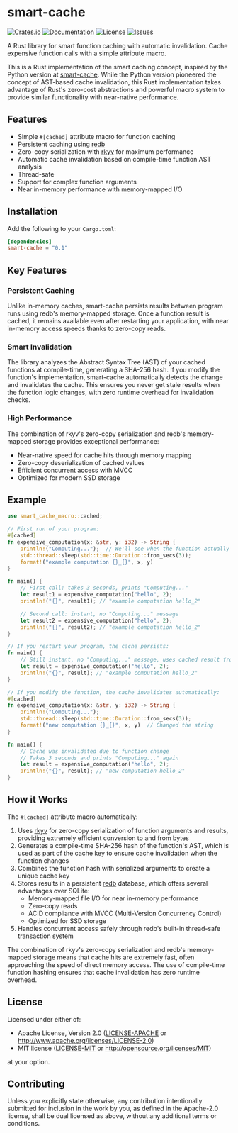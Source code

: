 # smart-cache

[![Crates.io](https://img.shields.io/crates/v/smart-cache.svg)](https://crates.io/crates/smart-cache)
[![Documentation](https://docs.rs/smart-cache/badge.svg)](https://docs.rs/smart-cache)
[![License](https://img.shields.io/badge/license-MIT%2FApache--2.0-blue.svg)](README.md)
[![Issues](https://img.shields.io/github/issues/andrewgazelka/smart-cache-rs)](https://github.com/andrewgazelka/smart-cache-rs/issues)

A Rust library for smart function caching with automatic invalidation. Cache expensive function calls with a simple attribute macro.

This is a Rust implementation of the smart caching concept, inspired by the Python version at [smart-cache](https://github.com/andrewgazelka/smart-cache). While the Python version pioneered the concept of AST-based cache invalidation, this Rust implementation takes advantage of Rust's zero-cost abstractions and powerful macro system to provide similar functionality with near-native performance.

## Features

- Simple `#[cached]` attribute macro for function caching
- Persistent caching using [redb](https://github.com/cberner/redb)
- Zero-copy serialization with [rkyv](https://github.com/rkyv/rkyv) for maximum performance
- Automatic cache invalidation based on compile-time function AST analysis
- Thread-safe
- Support for complex function arguments
- Near in-memory performance with memory-mapped I/O

## Installation

Add the following to your `Cargo.toml`:

```toml
[dependencies]
smart-cache = "0.1"
```

## Key Features

### Persistent Caching
Unlike in-memory caches, smart-cache persists results between program runs using redb's memory-mapped storage. Once a function result is cached, it remains available even after restarting your application, with near in-memory access speeds thanks to zero-copy reads.

### Smart Invalidation
The library analyzes the Abstract Syntax Tree (AST) of your cached functions at compile-time, generating a SHA-256 hash. If you modify the function's implementation, smart-cache automatically detects the change and invalidates the cache. This ensures you never get stale results when the function logic changes, with zero runtime overhead for invalidation checks.

### High Performance
The combination of rkyv's zero-copy serialization and redb's memory-mapped storage provides exceptional performance:
- Near-native speed for cache hits through memory mapping
- Zero-copy deserialization of cached values
- Efficient concurrent access with MVCC
- Optimized for modern SSD storage

## Example

```rust
use smart_cache_macro::cached;

// First run of your program:
#[cached]
fn expensive_computation(x: &str, y: i32) -> String {
    println!("Computing...");  // We'll see when the function actually runs
    std::thread::sleep(std::time::Duration::from_secs(3));
    format!("example computation {}_{}", x, y)
}

fn main() {
    // First call: takes 3 seconds, prints "Computing..."
    let result1 = expensive_computation("hello", 2);
    println!("{}", result1); // "example computation hello_2"

    // Second call: instant, no "Computing..." message
    let result2 = expensive_computation("hello", 2);
    println!("{}", result2); // "example computation hello_2"
}

// If you restart your program, the cache persists:
fn main() {
    // Still instant, no "Computing..." message, uses cached result from previous run
    let result = expensive_computation("hello", 2);
    println!("{}", result); // "example computation hello_2"
}

// If you modify the function, the cache invalidates automatically:
#[cached]
fn expensive_computation(x: &str, y: i32) -> String {
    println!("Computing...");
    std::thread::sleep(std::time::Duration::from_secs(3));
    format!("new computation {}_{}", x, y)  // Changed the string
}

fn main() {
    // Cache was invalidated due to function change
    // Takes 3 seconds and prints "Computing..." again
    let result = expensive_computation("hello", 2);
    println!("{}", result); // "new computation hello_2"
}
```

## How it Works

The `#[cached]` attribute macro automatically:
1. Uses [rkyv](https://github.com/rkyv/rkyv) for zero-copy serialization of function arguments and results, providing extremely efficient conversion to and from bytes
2. Generates a compile-time SHA-256 hash of the function's AST, which is used as part of the cache key to ensure cache invalidation when the function changes
3. Combines the function hash with serialized arguments to create a unique cache key
4. Stores results in a persistent [redb](https://github.com/cberner/redb) database, which offers several advantages over SQLite:
   - Memory-mapped file I/O for near in-memory performance
   - Zero-copy reads
   - ACID compliance with MVCC (Multi-Version Concurrency Control)
   - Optimized for SSD storage
5. Handles concurrent access safely through redb's built-in thread-safe transaction system

The combination of rkyv's zero-copy serialization and redb's memory-mapped storage means that cache hits are extremely fast, often approaching the speed of direct memory access. The use of compile-time function hashing ensures that cache invalidation has zero runtime overhead.

## License

Licensed under either of:
 * Apache License, Version 2.0 ([LICENSE-APACHE](LICENSE-APACHE) or http://www.apache.org/licenses/LICENSE-2.0)
 * MIT license ([LICENSE-MIT](LICENSE-MIT) or http://opensource.org/licenses/MIT)

at your option.

## Contributing

Unless you explicitly state otherwise, any contribution intentionally submitted
for inclusion in the work by you, as defined in the Apache-2.0 license, shall be
dual licensed as above, without any additional terms or conditions.
